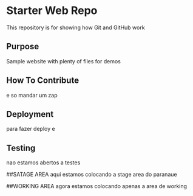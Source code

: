 # Starter Web Repo

This repository is for showing how Git and GitHub work

## Purpose

Sample website with plenty of files for demos

## How To Contribute
e so mandar um zap

## Deployment
para fazer deploy e 

## Testing 
nao estamos abertos a testes

##SATAGE AREA
aqui estamos colocando
a stage area do paranaue

##WORKING AREA
agora estamos colocando apenas a area
de working